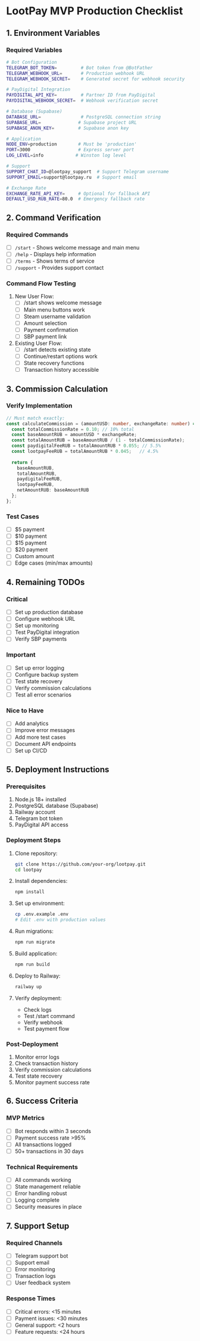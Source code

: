 # LootPay MVP Production Checklist

## 1. Environment Variables

### Required Variables
```bash
# Bot Configuration
TELEGRAM_BOT_TOKEN=         # Bot token from @BotFather
TELEGRAM_WEBHOOK_URL=       # Production webhook URL
TELEGRAM_WEBHOOK_SECRET=    # Generated secret for webhook security

# PayDigital Integration
PAYDIGITAL_API_KEY=         # Partner ID from PayDigital
PAYDIGITAL_WEBHOOK_SECRET=  # Webhook verification secret

# Database (Supabase)
DATABASE_URL=               # PostgreSQL connection string
SUPABASE_URL=              # Supabase project URL
SUPABASE_ANON_KEY=         # Supabase anon key

# Application
NODE_ENV=production        # Must be 'production'
PORT=3000                  # Express server port
LOG_LEVEL=info            # Winston log level

# Support
SUPPORT_CHAT_ID=@lootpay_support  # Support Telegram username
SUPPORT_EMAIL=support@lootpay.ru  # Support email

# Exchange Rate
EXCHANGE_RATE_API_KEY=     # Optional for fallback API
DEFAULT_USD_RUB_RATE=80.0  # Emergency fallback rate
```

## 2. Command Verification

### Required Commands
- [ ] `/start` - Shows welcome message and main menu
- [ ] `/help` - Displays help information
- [ ] `/terms` - Shows terms of service
- [ ] `/support` - Provides support contact

### Command Flow Testing
1. New User Flow:
   - [ ] /start shows welcome message
   - [ ] Main menu buttons work
   - [ ] Steam username validation
   - [ ] Amount selection
   - [ ] Payment confirmation
   - [ ] SBP payment link

2. Existing User Flow:
   - [ ] /start detects existing state
   - [ ] Continue/restart options work
   - [ ] State recovery functions
   - [ ] Transaction history accessible

## 3. Commission Calculation

### Verify Implementation
```typescript
// Must match exactly:
const calculateCommission = (amountUSD: number, exchangeRate: number) => {
  const totalCommissionRate = 0.10; // 10% total
  const baseAmountRUB = amountUSD * exchangeRate;
  const totalAmountRUB = baseAmountRUB / (1 - totalCommissionRate);
  const paydigitalFeeRUB = totalAmountRUB * 0.055; // 5.5%
  const lootpayFeeRUB = totalAmountRUB * 0.045;   // 4.5%
  
  return {
    baseAmountRUB,
    totalAmountRUB,
    paydigitalFeeRUB,
    lootpayFeeRUB,
    netAmountRUB: baseAmountRUB
  };
};
```

### Test Cases
- [ ] $5 payment
- [ ] $10 payment
- [ ] $15 payment
- [ ] $20 payment
- [ ] Custom amount
- [ ] Edge cases (min/max amounts)

## 4. Remaining TODOs

### Critical
- [ ] Set up production database
- [ ] Configure webhook URL
- [ ] Set up monitoring
- [ ] Test PayDigital integration
- [ ] Verify SBP payments

### Important
- [ ] Set up error logging
- [ ] Configure backup system
- [ ] Test state recovery
- [ ] Verify commission calculations
- [ ] Test all error scenarios

### Nice to Have
- [ ] Add analytics
- [ ] Improve error messages
- [ ] Add more test cases
- [ ] Document API endpoints
- [ ] Set up CI/CD

## 5. Deployment Instructions

### Prerequisites
1. Node.js 18+ installed
2. PostgreSQL database (Supabase)
3. Railway account
4. Telegram bot token
5. PayDigital API access

### Deployment Steps
1. Clone repository:
   ```bash
   git clone https://github.com/your-org/lootpay.git
   cd lootpay
   ```

2. Install dependencies:
   ```bash
   npm install
   ```

3. Set up environment:
   ```bash
   cp .env.example .env
   # Edit .env with production values
   ```

4. Run migrations:
   ```bash
   npm run migrate
   ```

5. Build application:
   ```bash
   npm run build
   ```

6. Deploy to Railway:
   ```bash
   railway up
   ```

7. Verify deployment:
   - Check logs
   - Test /start command
   - Verify webhook
   - Test payment flow

### Post-Deployment
1. Monitor error logs
2. Check transaction history
3. Verify commission calculations
4. Test state recovery
5. Monitor payment success rate

## 6. Success Criteria

### MVP Metrics
- [ ] Bot responds within 3 seconds
- [ ] Payment success rate >95%
- [ ] All transactions logged
- [ ] 50+ transactions in 30 days

### Technical Requirements
- [ ] All commands working
- [ ] State management reliable
- [ ] Error handling robust
- [ ] Logging complete
- [ ] Security measures in place

## 7. Support Setup

### Required Channels
- [ ] Telegram support bot
- [ ] Support email
- [ ] Error monitoring
- [ ] Transaction logs
- [ ] User feedback system

### Response Times
- [ ] Critical errors: <15 minutes
- [ ] Payment issues: <30 minutes
- [ ] General support: <2 hours
- [ ] Feature requests: <24 hours 